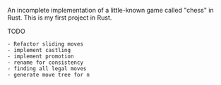 An incomplete implementation of a little-known game called "chess" in Rust.
This is my first project in Rust.

TODO

    - Refactor sliding moves
    - implement castling
    - implement promotion
    - rename for consistency
    - finding all legal moves
    - generate move tree for n
